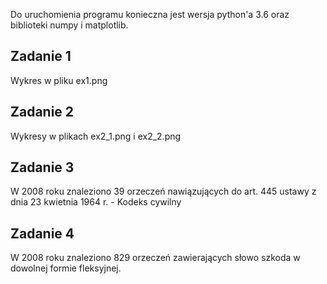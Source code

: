 Do uruchomienia programu konieczna jest wersja python'a 3.6 oraz biblioteki numpy i matplotlib.


## Zadanie 1
Wykres w pliku ex1.png

## Zadanie 2
Wykresy w plikach ex2_1.png i ex2_2.png

## Zadanie 3
W 2008 roku znaleziono 39 orzeczeń nawiązujących do art. 445 ustawy z dnia 23 kwietnia 1964 r. - Kodeks cywilny


## Zadanie 4
W 2008 roku znaleziono 829 orzeczeń zawierających słowo szkoda w dowolnej formie fleksyjnej.


